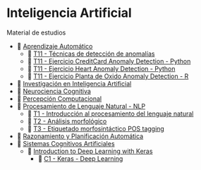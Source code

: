 # Inteligencia Artificial
Material de estudios

- 📁 [Aprendizaje Automático]()
  - 📄 [T11 - Técnicas de detección de anomalías](/)
  - 📜 [T11 - Ejercicio CreditCard Anomaly Detection - Python]()
  - 📜 [T11 - Ejercicio Heart Anomaly Detection - Python]()
  - 📜 [T11 - Ejercicio Planta de Oxido Anomaly Detection - R]()
- 📁 [Investigación en Inteligencia Artificial]()
- 📁 [Neurociencia Cognitiva]()
- 📁 [Percepción Computacional]()
- 📁 [Procesamiento de Lenguaje Natural - NLP]()
  - 📄 [T1 - Introducción al procesamiento del lenguaje natural](/)
  - 📄 [T2 - Análisis morfológico](/)
  - 📄 [T3 - Etiquetado morfosintáctico POS tagging](/)
- 📁 [Razonamiento y Planificación Automática]()
- 📁 [Sistemas Cognitivos Artificiales]()
  - 📁 [Introduction to Deep Learning with Keras]()
    - 📄 [C1 - Keras - Deep Learning](/)


<!-- 

https://github.com/ikatyang/emoji-cheat-sheet/blob/master/README.md 

-->